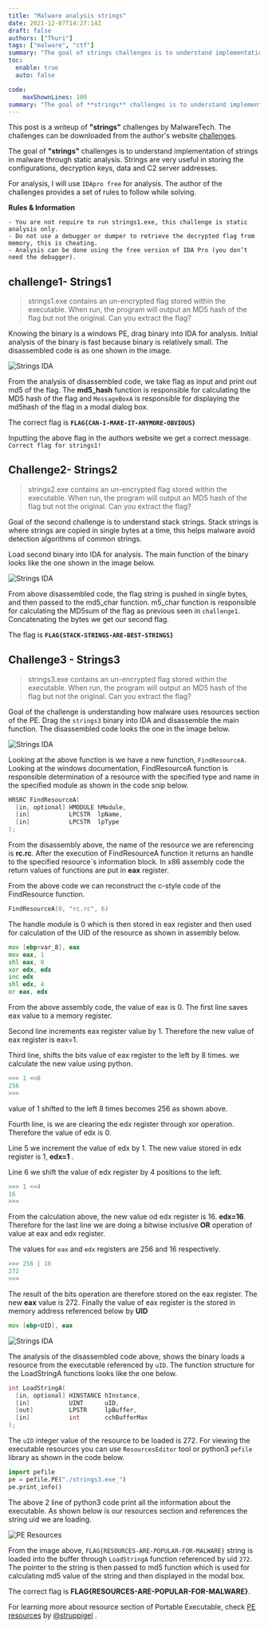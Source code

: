 ```yaml
---
title: "Malware analysis strings"
date: 2021-12-07T14:27:14Z
draft: false
authors: ["Thuri"]
tags: ["malware", "ctf"]
summary: "The goal of strings challenges is to understand implementation of strings in malware through static analysis. Strings are very useful in storing the configurations, decryption keys, data and C2 server addresses."
toc:
  enable: true
  auto: false

code:
    maxShownLines: 100
summary: "The goal of **strings** challenges is to understand implementation of strings in malware through static analysis. Strings are very useful in storing the configurations, decryption keys, data and C2 server addresses."
---
```


This post is a writeup of **"strings"** challenges by MalwareTech. The challenges can be downloaded from the author's website [challenges](https://www.malwaretech.com/challenges/windows-reversing).

The goal of **"strings"** challenges is to understand implementation of strings in malware through static analysis. Strings are very useful in storing the configurations, decryption keys, data and C2 server addresses.

For analysis, I will use `IDApro free` for analysis. The author of the challenges provides a set of rules to follow while solving.

**Rules & Information**

    - You are not require to run strings1.exe, this challenge is static analysis only.
    - Do not use a debugger or dumper to retrieve the decrypted flag from memory, this is cheating.
    - Analysis can be done using the free version of IDA Pro (you don’t need the debugger).

## challenge1- Strings1

> strings1.exe contains an un-encrypted flag stored within the executable. When run, the program will output an MD5 hash of the flag but not the original. Can you extract the flag?

Knowing the binary is a windows PE, drag binary into IDA for analysis. Initial analysis of the binary is fast because binary is relatively small. The disassembled code is as one shown in the image.

![Strings IDA](/mal/strings1.png)

From the analysis of disassembled code, we take flag as input and print out md5 of the flag. The **md5_hash** function is responsible for calculating the MD5 hash of the flag and `MessageBoxA` is responsible for displaying the md5hash of the flag in a modal dialog box.

The correct flag is **`FLAG{CAN-I-MAKE-IT-ANYMORE-OBVIOUS}`**

Inputting the above flag in the authors website we get a correct message. `Correct flag for strings1!`

## Challenge2- Strings2

> strings2.exe contains an un-encrypted flag stored within the executable. When run, the program will output an MD5 hash of the flag but not the original. Can you extract the flag?

Goal of the second challenge is to understand stack strings. Stack strings is where strings are copied in single bytes at a time, this helps malware avoid detection algorithms of common strings.

Load second binary into IDA for analysis. The main function of the binary looks like the one shown in the image below.

![Strings IDA](/mal/strings2.png)

From above disassembled code, the flag string is pushed in single bytes, and then passed to the md5_char function. m5_char function is responsible for calculating the MD5sum of the flag as previous seen in `challenge1`. Concatenating the bytes we get our second flag.

The flag is **`FLAG{STACK-STRINGS-ARE-BEST-STRINGS}`**

## Challenge3 - Strings3

> strings3.exe contains an un-encrypted flag stored within the executable. When run, the program will output an MD5 hash of the flag but not the original. Can you extract the flag?

Goal of the challenge is understanding how malware uses resources section of the PE. Drag the `strings3` binary into IDA and disassemble the main function. The disassembled code looks the one in the image below.

![Strings IDA](/mal/resourcestrings3.png)

Looking at the above function is we have a new function, `FindResourceA`. Looking at the windows documentation, FindResourceA function is responsible determination of a resource with the specified type and name in the specified module as shown in the code snip below.

```c
HRSRC FindResourceA(
  [in, optional] HMODULE hModule,
  [in]           LPCSTR  lpName,
  [in]           LPCSTR  lpType
);
```

From the disassembly above, the name of the resource we are referencing is **rc.rc**. After the execution of FindResourceA function it returns an handle to the specified resource`s information block. In x86 assembly code the return values of functions are put in **eax** register.

From the above code we can reconstruct the c-style code of the FindResource function.

```c
FindResourceA(0, "rc.rc", 6)
```

The handle module is 0 which is then stored in eax register and then used for calculation of the UID of the resource as shown in assembly below.

```asm
mov [ebp+var_8], eax
mov eax, 1
shl eax, 8
xor edx, edx
inc edx
shl edx, 4
or eax, edx
```

From the above assembly code, the value of eax is 0. The first line saves eax value to a memory register.

Second line increments eax register value by 1. Therefore the new value of eax register is eax=1.

Third line, shifts the bits value of eax register to the left by 8 times. we calculate the new value using python.

```python
>>> 1 <<8
256
>>>
```

value of 1 shifted to the left 8 times becomes 256 as shown above.

Fourth line, is we are clearing the edx register through xor operation. Therefore the value of edx is 0.

Line 5 we increment the value of edx by 1. The new value stored in edx register is 1, **edx=1** .

Line 6 we shift the value of edx register by 4 positions to the left.

```python
>>> 1 <<4
16
>>>
```

From the calculation above, the new value od edx register is 16. **edx=16**. Therefore for the last line we are doing a bitwise inclusive **OR** operation of value at eax and edx register.

The values for `eax` and `edx` registers are 256 and 16 respectively.

```python
>>> 256 | 16
272
>>>
```

The result of the bits operation are therefore stored on the eax register. The new **eax** value is 272. Finally the value of eax register is the stored in memory address referenced below by **UID**

```asm
mov [ebp+UID], eax
```

![Strings IDA](/mal/strings3.png)

The analysis of the disassembled code above, shows the binary loads a resource from the executable referenced by `uID`. The function structure for the LoadStringA functions looks like the one below.

```c
int LoadStringA(
  [in, optional] HINSTANCE hInstance,
  [in]           UINT      uID,
  [out]          LPSTR     lpBuffer,
  [in]           int       cchBufferMax
);
```

The `uID` integer value of the resource to be loaded is 272. For viewing the executable resources you can use `ResourcesEditor` tool or python3 `pefile` library as shown in the code below.

```python
import pefile
pe = pefile.PE("./strings3.exe_")
pe.print_info()
```

The above 2 line of python3 code print all the information about the executable. As shown below is our resources section and references the string uid we are loading.

![PE Resources](/mal/string3rc.png)

From the image above, `FLAG{RESOURCES-ARE-POPULAR-FOR-MALWARE}` string is loaded into the buffer through `LoadStringA` function referenced by uid `272`. The pointer to the string is then passed to md5 function which is used for calculating md5 value of the string and then displayed in the modal box.

The correct flag is **FLAG{RESOURCES-ARE-POPULAR-FOR-MALWARE}**.

For learning more about resource section of Portable Executable, check [PE resources](https://www.youtube.com/watch?v=3PcgwKffytI) by [@struppigel](https://twitter.com/struppigel) .
